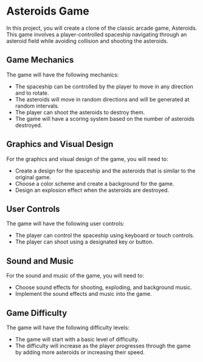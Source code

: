 # Asteroids Game
In this project, you will create a clone of the classic arcade game, Asteroids. This game involves a player-controlled spaceship navigating through an asteroid field while avoiding collision and shooting the asteroids.

## Game Mechanics
The game will have the following mechanics:

- The spaceship can be controlled by the player to move in any direction and to rotate.
- The asteroids will move in random directions and will be generated at random intervals.
- The player can shoot the asteroids to destroy them.
- The game will have a scoring system based on the number of asteroids destroyed.

## Graphics and Visual Design
For the graphics and visual design of the game, you will need to:

- Create a design for the spaceship and the asteroids that is similar to the original game.
- Choose a color scheme and create a background for the game.
- Design an explosion effect when the asteroids are destroyed.

## User Controls
The game will have the following user controls:

- The player can control the spaceship using keyboard or touch controls.
- The player can shoot using a designated key or button.

## Sound and Music
For the sound and music of the game, you will need to:

- Choose sound effects for shooting, exploding, and background music.
- Implement the sound effects and music into the game.

## Game Difficulty
The game will have the following difficulty levels:

- The game will start with a basic level of difficulty.
- The difficulty will increase as the player progresses through the game by adding more asteroids or increasing their speed.
